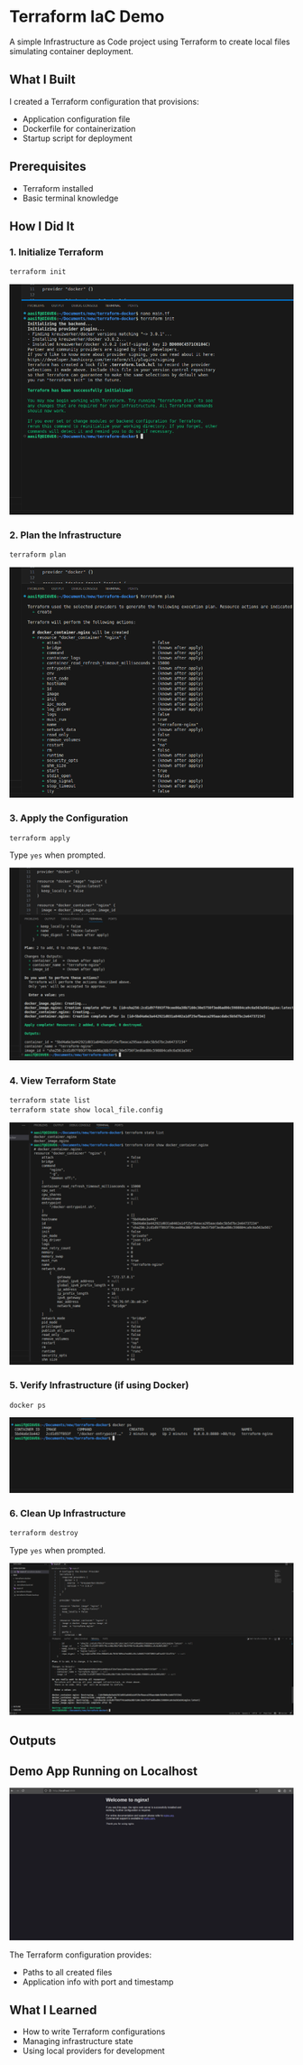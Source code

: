 # Terraform IaC Demo

A simple Infrastructure as Code project using Terraform to create local files simulating container deployment.

## What I Built

I created a Terraform configuration that provisions:
- Application configuration file
- Dockerfile for containerization
- Startup script for deployment

## Prerequisites

- Terraform installed
- Basic terminal knowledge

## How I Did It

### 1. Initialize Terraform
```bash
terraform init
```
![Architecture Diagram](images/init.png)

### 2. Plan the Infrastructure
```bash
terraform plan
```
![Architecture Diagram](images/plan.png)

### 3. Apply the Configuration
```bash
terraform apply
```
Type `yes` when prompted.

![Architecture Diagram](images/apply.png)


### 4. View Terraform State
```bash
terraform state list
terraform state show local_file.config
```
![Architecture Diagram](images/state.png)


### 5. Verify Infrastructure (if using Docker)
```bash
docker ps
```
![Architecture Diagram](images/docker.png)

### 6. Clean Up Infrastructure
```bash
terraform destroy
```
Type `yes` when prompted.

![Architecture Diagram](images/destroy.png)



## Outputs

## Demo App Running on Localhost
![Architecture Diagram](images/localhost.png)

The Terraform configuration provides:
- Paths to all created files
- Application info with port and timestamp



## What I Learned

- How to write Terraform configurations
- Managing infrastructure state
- Using local providers for development

